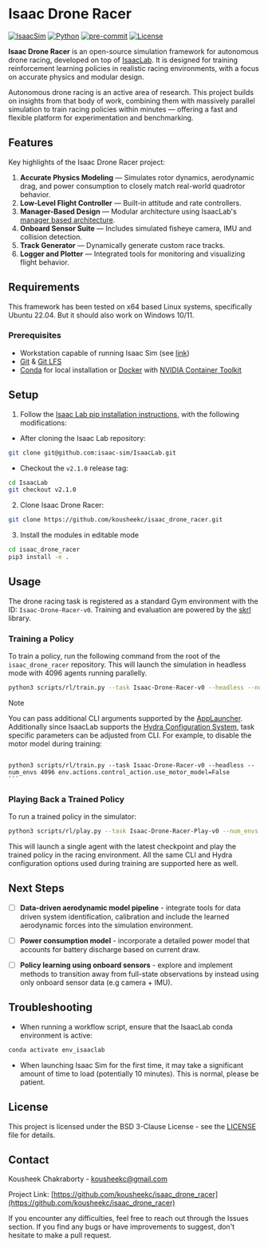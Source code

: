 # Isaac Drone Racer

[![IsaacSim](https://img.shields.io/badge/IsaacSim-4.5.0-silver.svg)](https://docs.isaacsim.omniverse.nvidia.com/latest/index.html)
[![Python](https://img.shields.io/badge/python-3.10-blue.svg)](https://docs.python.org/3/whatsnew/3.10.html)
[![pre-commit](https://img.shields.io/github/actions/workflow/status/isaac-sim/IsaacLab/pre-commit.yaml?logo=pre-commit&logoColor=white&label=pre-commit&color=brightgreen)](https://github.com/kousheekc/isaac_drone_racer/blob/master/.github/workflows/pre-commit.yaml)
[![License](https://img.shields.io/badge/license-BSD--3-yellow.svg)](https://opensource.org/licenses/BSD-3-Clause)

**Isaac Drone Racer** is an open-source simulation framework for autonomous drone racing, developed on top of [IsaacLab](https://github.com/isaac-sim/IsaacLab). It is designed for training reinforcement learning policies in realistic racing environments, with a focus on accurate physics and modular design.

Autonomous drone racing is an active area of research. This project builds on insights from that body of work, combining them with massively parallel simulation to train racing policies within minutes — offering a fast and flexible platform for experimentation and benchmarking.

## Features

Key highlights of the Isaac Drone Racer project:

1. **Accurate Physics Modeling** — Simulates rotor dynamics, aerodynamic drag, and power consumption to closely match real-world quadrotor behavior.
2. **Low-Level Flight Controller** — Built-in attitude and rate controllers.
3. **Manager-Based Design** — Modular architecture using IsaacLab's [manager based architecture](https://isaac-sim.github.io/IsaacLab/main/source/refs/reference_architecture/index.html#manager-based).
4. **Onboard Sensor Suite** — Includes simulated fisheye camera, IMU and collision detection.
5. **Track Generator** — Dynamically generate custom race tracks.
6. **Logger and Plotter** — Integrated tools for monitoring and visualizing flight behavior.

## Requirements
This framework has been tested on x64 based Linux systems, specifically Ubuntu 22.04. But it should also work on Windows 10/11.

### Prerequisites
- Workstation capable of running Isaac Sim (see [link](https://github.com/isaac-sim/IsaacSim?tab=readme-ov-file#prerequisites-and-environment-setup))
- [Git](https://git-scm.com/downloads) & [Git LFS](https://git-lfs.com)
- [Conda](https://www.anaconda.com/docs/getting-started/miniconda/install) for local installation or [Docker](https://docs.docker.com/engine/install/ubuntu/) with [NVIDIA Container Toolkit](https://docs.nvidia.com/datacenter/cloud-native/container-toolkit/latest/install-guide.html)

## Setup
1. Follow the [Isaac Lab pip installation instructions](https://isaac-sim.github.io/IsaacLab/main/source/setup/installation/pip_installation.html), with the following modifications:
- After cloning the Isaac Lab repository:
```bash
git clone git@github.com:isaac-sim/IsaacLab.git
```

- Checkout the `v2.1.0` release tag:
```bash
cd IsaacLab
git checkout v2.1.0
```

2. Clone Isaac Drone Racer:
```bash
git clone https://github.com/kousheekc/isaac_drone_racer.git
```

3. Install the modules in editable mode
```bash
cd isaac_drone_racer
pip3 install -e .
```

## Usage
The drone racing task is registered as a standard Gym environment with the ID: `Isaac-Drone-Racer-v0`. Training and evaluation are powered by the [skrl](https://github.com/Toni-SM/skrl) library.

### Training a Policy

To train a policy, run the following command from the root of the `isaac_drone_racer` repository. This will launch the simulation in headless mode with 4096 agents running parallelly.

```bash
python3 scripts/rl/train.py --task Isaac-Drone-Racer-v0 --headless --num_envs 4096
```

> [!NOTE]
>    You can pass additional CLI arguments supported by the [AppLauncher](https://isaac-sim.github.io/IsaacLab/main/source/tutorials/00_sim/launch_app.html). Additionally since IsaacLab supports the [Hydra Configuration System](https://isaac-sim.github.io/IsaacLab/main/source/features/hydra.html), task specific parameters can be adjusted from CLI.
>    For example, to disable the motor model during training:
>   ```bash
    python3 scripts/rl/train.py --task Isaac-Drone-Racer-v0 --headless --num_envs 4096 env.actions.control_action.use_motor_model=False
    ```

### Playing Back a Trained Policy
To run a trained policy in the simulator:

```bash
python3 scripts/rl/play.py --task Isaac-Drone-Racer-Play-v0 --num_envs 1
```

This will launch a single agent with the latest checkpoint and play the trained policy in the racing environment. All the same CLI and Hydra configuration options used during training are supported here as well.

## Next Steps

- [ ] **Data-driven aerodynamic model pipeline** - integrate tools for data driven system identification, calibration and include the learned aerodynamic forces into the simulation environment.
- [ ] **Power consumption model**  - incorporate a detailed power model that accounts for battery discharge based on current draw.
- [ ] **Policy learning using onboard sensors** - explore and implement methods to transition away from full-state observations by instead using only onboard sensor data (e.g camera + IMU).


## Troubleshooting
- When running a workflow script, ensure that the IsaacLab conda environment is active:
```bash
conda activate env_isaaclab
```
- When launching Isaac Sim for the first time, it may take a significant amount of time to load (potentially 10 minutes). This is normal, please be patient.


## License
This project is licensed under the BSD 3-Clause License - see the [LICENSE](https://github.com/kousheekc/isaac_drone_racer/blob/master/LICENSE) file for details.

## Contact
Kousheek Chakraborty - kousheekc@gmail.com

Project Link: [https://github.com/kousheekc/isaac_drone_racer](https://github.com/kousheekc/isaac_drone_racer)

If you encounter any difficulties, feel free to reach out through the Issues section. If you find any bugs or have improvements to suggest, don't hesitate to make a pull request.

